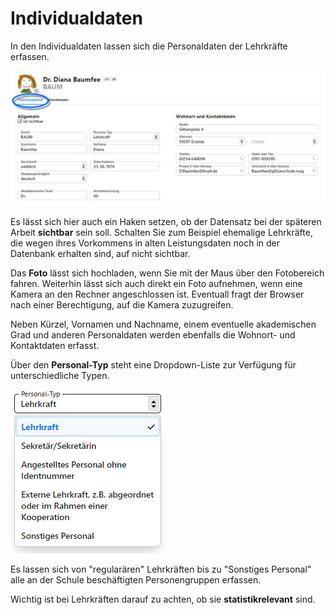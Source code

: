 # Individualdaten

In den Individualdaten lassen sich die Personaldaten der Lehrkräfte erfassen. 

![Die Individualdaten der Lehrkräfte.](./graphics/SVWS_lehrer_individualdaten.png "Erfassen Sie die Individualdaten der Lehrkräfte.")

Es lässt sich hier auch ein Haken setzen, ob der Datensatz bei der späteren Arbeit **sichtbar** sein soll. Schalten Sie zum Beispiel ehemalige Lehrkräfte, die wegen ihres Vorkommens in alten Leistungsdaten noch in der Datenbank erhalten sind, auf nicht sichtbar.

Das **Foto** lässt sich hochladen, wenn Sie mit der Maus über den Fotobereich fahren. Weiterhin lässt sich auch direkt ein Foto aufnehmen, wenn eine Kamera an den Rechner angeschlossen ist. Eventuall fragt der Browser nach einer Berechtigung, auf die Kamera zuzugreifen.

Neben Kürzel, Vornamen und Nachname, einem eventuelle akademischen Grad und anderen Personaldaten werden ebenfalls die Wohnort- und Kontaktdaten erfasst. 


Über den **Personal-Typ** steht eine Dropdown-Liste zur Verfügung für unterschiedliche Typen. 

![Auswahlmenü mit Personaltypen.](./graphics/SVWS_lehrer_individualdaten_personaltyp.png "Wählen Sie den zur Person passenden Personaltyp aus.")

Es lassen sich von "regularären" Lehrkräften bis zu "Sonstiges Personal" alle an der Schule beschäftigten Personengruppen erfassen.

Wichtig ist bei Lehrkräften darauf zu achten, ob sie **statistikrelevant** sind.